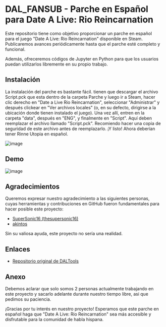 # DAL_FANSUB - Parche en Español para Date A Live: Rio Reincarnation

Este repositorio tiene como objetivo proporcionar un parche en español para el juego "Date A Live: Rio Reincarnation" disponible en Steam. Publicaremos avances periódicamente hasta que el parche esté completo y funcional.

Además, ofreceremos códigos de Jupyter en Python para que los usuarios puedan utilizarlos libremente en su propio trabajo.

## Instalación
La instalación del parche es bastante fácil. tienen que descargar el archivo Script.pck que esta dentro de la carpeta Parche y luego ir a Steam, hacer clic derecho en "Date a Live Rio Reincarnation", seleccionar "Administrar" y después clickear en "Ver archivos locales" (o, en su defecto, dirigirse a la ubicación donde tienen instalado el juego). Una vez allí, entren en la carpeta "data", después en "ENG", y finalmente en "Script". Aquí deben reemplazar el archivo llamado "Script.pck". Recomiendo hacer una copia de seguridad de este archivo antes de reemplazarlo. ¡Y listo! Ahora deberían tener Rinne Utopia en español.

![image](https://github.com/cgarrido2001/DAL_FANSUB/assets/101365055/3afec535-7856-49bb-ba07-6955df3bd602)

## Demo
![image](https://github.com/cgarrido2001/DAL_FANSUB/assets/101365055/8fd68223-f3aa-4667-be98-4509b69bb0ec)

## Agradecimientos

Queremos expresar nuestro agradecimiento a las siguientes personas, cuyas herramientas y contribuciones en GitHub fueron fundamentales para hacer posible este proyecto:

- [SuperSonic16 (thesupersonic16)](https://github.com/thesupersonic16)
- [akintos](https://github.com/akintos)

Sin su valiosa ayuda, este proyecto no sería una realidad.

## Enlaces

- [Repositorio original de DALTools](https://github.com/thesupersonic16/DALTools)

## Anexo
Debemos aclarar que solo somos 2 personas actualmente trabajando en este proyecto y sacarlo adelante durante nuestro tiempo libre, asi que pedimos su paciencia.

¡Gracias por tu interés en nuestro proyecto! Esperamos que este parche en español haga que "Date A Live: Rio Reincarnation" sea más accesible y disfrutable para la comunidad de habla hispana.
